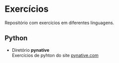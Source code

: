 # Exercícios
Repositório com exercícios em diferentes linguagens.

## Python

- Diretório **pynative**  
Exercícios de pyhton do site [pynative.com](https://pynative.com/)
